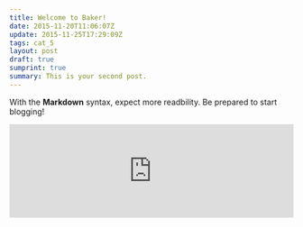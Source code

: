 ```yaml
---
title: Welcome to Baker!
date: 2015-11-20T11:06:07Z
update: 2015-11-25T17:29:09Z
tags: cat_5
layout: post
draft: true
sumprint: true
summary: This is your second post.
---
```


With the **Markdown** syntax, expect more readbility. Be prepared to start blogging!

<iframe width="100%" height="166" scrolling="no" frameborder="no" src="https://w.soundcloud.com/player/?url=https%3A//api.soundcloud.com/tracks/121515363&color=ff5500"></iframe>
